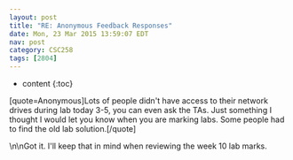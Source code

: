 ```yaml
---
layout: post
title: "RE: Anonymous Feedback Responses"
date: Mon, 23 Mar 2015 13:59:07 EDT
nav: post
category: CSC258
tags: [2804]
---
```


* content
{:toc}

[quote=Anonymous]Lots of people didn't have access to their network drives during lab today 3-5, you can even ask the TAs. Just something I thought I would let you know when you are marking labs. Some people had to find the old lab solution.[/quote]
<!-- more -->
<p>\n\nGot it. I'll keep that in mind when reviewing the week 10 lab marks.</p>
